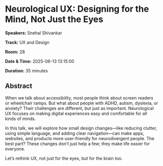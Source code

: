 # Neurological UX: Designing for the Mind, Not Just the Eyes

**Speakers:** Snehal Shivankar
                    
**Track:** UX and Design
                    
**Room:** 28
                    
**Date & Time:** 2025-06-13 13:15:00
                    
**Duration:** 35 minutes
                    
## Abstract
                    
When we talk about accessibility, most people think about screen readers or wheelchair ramps. But what about people with ADHD, autism, dyslexia, or anxiety? Their challenges are different, but just as important. Neurological UX focuses on making digital experiences easy and comfortable for all kinds of minds.

In this talk, we will explore how small design changes—like reducing clutter, using simple language, and adding clear navigation—can make apps, websites, and products more user-friendly for neurodivergent people. The best part? These changes don’t just help a few; they make life easier for everyone.

Let’s rethink UX, not just for the eyes, but for the brain too.
